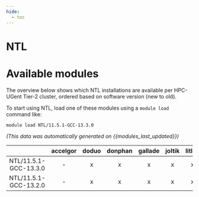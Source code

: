```yaml
---
hide:
  - toc
---
```


NTL
===

# Available modules


The overview below shows which NTL installations are available per HPC-UGent Tier-2 cluster, ordered based on software version (new to old).

To start using NTL, load one of these modules using a `module load` command like:

```shell
module load NTL/11.5.1-GCC-13.3.0
```

*(This data was automatically generated on {{modules_last_updated}})*

| |accelgor|doduo|donphan|gallade|joltik|litleo|shinx|
| :---: | :---: | :---: | :---: | :---: | :---: | :---: | :---: |
|NTL/11.5.1-GCC-13.3.0|-|x|x|x|x|x|x|
|NTL/11.5.1-GCC-13.2.0|-|x|x|x|x|x|x|
